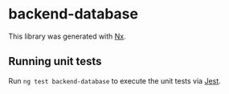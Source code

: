 # backend-database

This library was generated with [Nx](https://nx.dev).

## Running unit tests

Run `ng test backend-database` to execute the unit tests via [Jest](https://jestjs.io).

